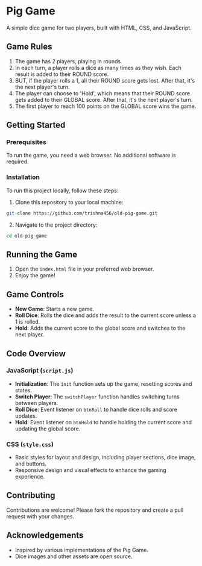 # Pig Game

A simple dice game for two players, built with HTML, CSS, and JavaScript.

## Game Rules

1. The game has 2 players, playing in rounds.
2. In each turn, a player rolls a dice as many times as they wish. Each result is added to their ROUND score.
3. BUT, if the player rolls a 1, all their ROUND score gets lost. After that, it's the next player's turn.
4. The player can choose to 'Hold', which means that their ROUND score gets added to their GLOBAL score. After that, it's the next player's turn.
5. The first player to reach 100 points on the GLOBAL score wins the game.

## Getting Started

### Prerequisites

To run the game, you need a web browser. No additional software is required.

### Installation

To run this project locally, follow these steps:

1. Clone this repository to your local machine:

```bash
git clone https://github.com/trishna456/old-pig-game.git
```

2. Navigate to the project directory:

```bash
cd old-pig-game
```

## Running the Game

1. Open the `index.html` file in your preferred web browser.
2. Enjoy the game!

## Game Controls

- **New Game**: Starts a new game.
- **Roll Dice**: Rolls the dice and adds the result to the current score unless a 1 is rolled.
- **Hold**: Adds the current score to the global score and switches to the next player.

## Code Overview

### JavaScript (`script.js`)

- **Initialization**: The `init` function sets up the game, resetting scores and states.
- **Switch Player**: The `switchPlayer` function handles switching turns between players.
- **Roll Dice**: Event listener on `btnRoll` to handle dice rolls and score updates.
- **Hold**: Event listener on `btnHold` to handle holding the current score and updating the global score.

### CSS (`style.css`)

- Basic styles for layout and design, including player sections, dice image, and buttons.
- Responsive design and visual effects to enhance the gaming experience.

## Contributing

Contributions are welcome! Please fork the repository and create a pull request with your changes.

## Acknowledgements

- Inspired by various implementations of the Pig Game.
- Dice images and other assets are open source.


